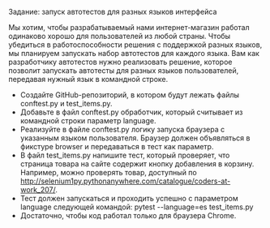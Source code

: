 
Задание: запуск автотестов для разных языков интерфейса

Мы хотим, чтобы разрабатываемый нами интернет-магазин работал одинаково хорошо для пользователей из любой страны. Чтобы убедиться в работоспособности решения с поддержкой разных языков, мы планируем запускать набор автотестов для каждого языка. Вам как разработчику автотестов нужно реализовать решение, которое позволит запускать автотесты для разных языков пользователей, передавая нужный язык в командной строке.

* Создайте GitHub-репозиторий, в котором будут лежать файлы conftest.py и test_items.py.
* Добавьте в файл conftest.py обработчик, который считывает из командной строки параметр language.
* Реализуйте в файле conftest.py логику запуска браузера с указанным языком пользователя. Браузер должен объявляться в фикстуре browser и передаваться в тест как параметр.
* В файл test_items.py напишите тест, который проверяет, что страница товара на сайте содержит кнопку добавления в корзину. Например, можно проверять товар, доступный по http://selenium1py.pythonanywhere.com/catalogue/coders-at-work_207/.
* Тест должен запускаться и проходить успешно с параметром language следующей командой: pytest --language=es test_items.py
* Достаточно, чтобы код работал только для браузера Сhrome.
